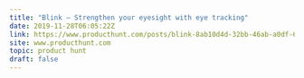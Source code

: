 ```yaml
---
title: "Blink — Strengthen your eyesight with eye tracking"
date: 2019-11-28T06:05:22Z
link: https://www.producthunt.com/posts/blink-8ab10d4d-32bb-46ab-a0df-60516e97d918?utm_medium=RSS&utm_source=hune
site: www.producthunt.com
topic: product hunt
draft: false
---
```

